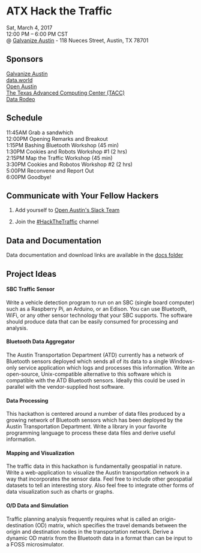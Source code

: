 # ATX Hack the Traffic

Sat, March 4, 2017  
12:00 PM – 6:00 PM CST  
@ [Galvanize Austin](http://www.galvanize.com/campuses/austin-2nd-street-district/) - 118 Nueces Street, Austin, TX 78701  

## Sponsors

[Galvanize Austin](http://www.galvanize.com/campuses/austin-2nd-street-district/)  
[data.world](http://data.world)  
[Open Austin](http://open-austin.org)  
[The Texas Advanced Computing Center (TACC)](http://tacc.utexas.edu)  
[Data Rodeo](http://datarodeo.org)  


## Schedule

11:45AM Grab a sandwhich  
12:00PM Opening Remarks and Breakout  
1:15PM Bashing Bluetooth Workshop (45 min)  
1:30PM Cookies and Robots Workshop #1 (2 hrs)  
2:15PM Map the Traffic Workshop (45 min)  
3:30PM Cookies and Robotos Workshop #2 (2 hrs)  
5:00PM Reconvene and Report Out  
6:00PM Goodbye!  

## Communicate with Your Fellow Hackers

1. Add yourself to [Open Austin's Slack Team](http://slack.open-austin.org)

2. Join the [#HackTheTraffic](https://open-austin.slack.com/messages/hackthetraffic/) channel

## Data and Documentation
Data documentation and download links are available in the [docs folder](https://github.com/cityofaustin/hack-the-traffic/tree/master/docs)

## Project Ideas

#### SBC Traffic Sensor

Write a vehicle detection program to run on an SBC (single board computer) such as a Raspberry Pi, an Arduino, or an Edison. You can use Bluetooth, WiFi, or any other sensor technology that your SBC supports. The software should produce data that can be easily consumed for processing and analysis.


#### Bluetooth Data Aggregator

The Austin Transportation Department (ATD) currently has a network of Bluetooth sensors deployed which sends all of its data to a single Windows-only service application which logs and processes this information. Write an open-source, Unix-compatible alternative to this software which is compatible with the ATD Bluetooth sensors. Ideally this could be used in parallel with the vendor-supplied host software.


#### Data Processing

This hackathon is centered around a number of data files produced by a growing network of Bluetooth sensors which has been deployed by the Austin Transportation Department. Write a library in your favorite programming language to process these data files and derive useful information.


#### Mapping and Visualization

The traffic data in this hackathon is fundamentally geospatial in nature. Write a web-application to visualize the Austin transportation network in a way that incorporates the sensor data. Feel free to include other geospatial datasets to tell an interesting story. Also feel free to integrate other forms of data visualization such as charts or graphs.


#### O/D Data and Simulation

Traffic planning analysis frequently requires what is called an origin-destination (OD) matrix, which specifies the travel demands between the origin and destination nodes in the transportation network. Derive a dynamic OD matrix from the Bluetooth data in a format than can be input to a FOSS microsimulator.
